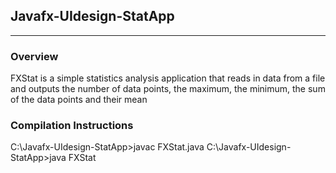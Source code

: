## Javafx-UIdesign-StatApp
---

### Overview

FXStat is a simple statistics analysis application that reads in data from a file and
outputs the number of data points, the maximum, the minimum, the sum of the
data points and their mean

### Compilation Instructions
C:\Javafx-UIdesign-StatApp>javac FXStat.java
C:\Javafx-UIdesign-StatApp>java FXStat